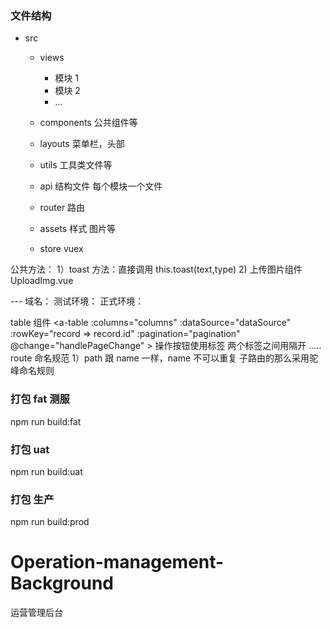 ### 文件结构

- src

  - views

    - 模块 1
    - 模块 2
    - ...

  - components 公共组件等
  - layouts 菜单栏，头部
  - utils 工具类文件等
  - api 结构文件 每个模块一个文件
  - router 路由
  - assets 样式 图片等
  - store vuex

公共方法：
1）toast 方法：直接调用 this.toast(text,type) 2) 上传图片组件 UploadImg.vue

--- 域名：
测试环境：
正式环境：


table 组件
<a-table
:columns="columns"
:dataSource="dataSource"
:rowKey="record => record.id"
:pagination="pagination"
@change="handlePageChange" ></a-table>
操作按钮使用<a>标签 两个标签之间用<span class="ant-divider"></span>隔开
.....
route 命名规范
1）path 跟 name 一样，name 不可以重复 子路由的那么采用驼峰命名规则

### 打包 fat 测服

npm run build:fat

### 打包 uat

npm run build:uat

### 打包 生产

npm run build:prod
# Operation-management-Background

运营管理后台
